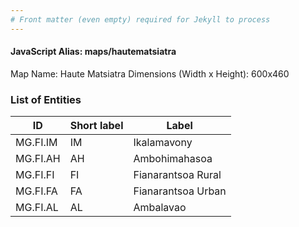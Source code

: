 ```yaml
---
# Front matter (even empty) required for Jekyll to process
---
```


#### JavaScript Alias: maps/hautematsiatra

Map Name: Haute Matsiatra
Dimensions (Width x Height): 600x460

### List of Entities

ID | Short label | Label
---|---|---|
MG.FI.IM|IM|Ikalamavony
MG.FI.AH|AH|Ambohimahasoa
MG.FI.FI|FI|Fianarantsoa Rural
MG.FI.FA|FA|Fianarantsoa Urban
MG.FI.AL|AL|Ambalavao
